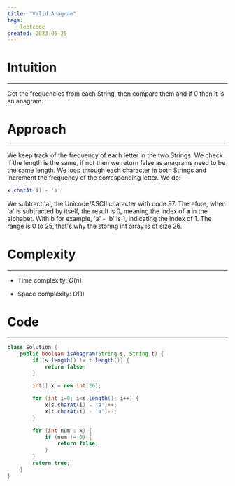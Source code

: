 ```yaml
---
title: "Valid Anagram"
tags:
  - leetcode
created: 2023-05-25
---
```

# Intuition
---
Get the frequencies from each String, then compare them and if 0 then it is an anagram.

# Approach
---
We keep track of the frequency of each letter in the two Strings. We check if the length is the same, if not then we return false as anagrams need to be the same length. We loop through each character in both Strings and increment the frequency of the corresponding letter. We do:

```java
x.chatAt(i) - 'a'
```

We subtract 'a', the Unicode/ASCII character with code 97. Therefore, when 'a' is subtracted by itself, the result is 0, meaning the index of **a** in the alphabet. With b for example, 'a' - 'b' is 1, indicating the index of 1. The range is 0 to 25, that's why the storing int array is of size 26.

# Complexity
---
- Time complexity: $O(n)$

- Space complexity: $O(1)$

# Code
---
```java
class Solution {
    public boolean isAnagram(String s, String t) {
        if (s.length() != t.length()) {
            return false;
        }

        int[] x = new int[26];

        for (int i=0; i<s.length(); i++) {
            x[s.charAt(i) - 'a']++;
            x[t.charAt(i) - 'a']--;
        }

        for (int num : x) {
            if (num != 0) {
                return false;
            }
        }
        return true;
    }
}
```